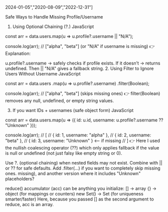 <!-- solved js api qs -->

2024-01-05","2020-08-09","2022-12-31"]

<!-- Sort them in descending order so the latest date appears first.

An API returns products:
JSON

[
  { "id": 1, "name": "Laptop", "price": 1000 },
  { "id": 2, "name": "Keyboard", "price": null },
  { "id": 3, "name": "Phone", "price": 800 }
]
Filter out products where price is null.

API response comes as:
JSON

{
  "users": [
    { "id": 1, "profile": { "username": "alpha" } },
    { "id": 2, "profile": { "username": "beta" } }
  ]
}
Extract all usernames into an array. -->

Safe Ways to Handle Missing Profile/Username

1. Using Optional Chaining (?.)
   JavaScript

const arr = data.users.map(u => u.profile?.username || "N/A");

console.log(arr);
// ["alpha", "beta"] (or "N/A" if username is missing)
👉 Explanation:

u.profile?.username → safely checks if profile exists.
If it doesn’t → returns undefined.
Then || "N/A" gives a fallback string. 2. Using Filter to Ignore Users Without Username
JavaScript

const arr = data.users
.map(u => u.profile?.username)
.filter(Boolean);

console.log(arr);
// ["alpha", "beta"] (skips missing ones)
👉 filter(Boolean) removes any null, undefined, or empty string values.

3. If you want IDs + usernames (safe object form)
   JavaScript

const arr = data.users.map(u => ({
id: u.id,
username: u.profile?.username ?? "Unknown"
}));

console.log(arr);
// [
// { id: 1, username: "alpha" },
// { id: 2, username: "beta" },
// { id: 3, username: "Unknown" } <-- if missing
// ]
👉 Here I used the nullish coalescing operator (??) which only applies fallback if the value is null or undefined (not just falsy like empty string or 0).

Use ?. (optional chaining) when nested fields may not exist.
Combine with || or ?? for safe defaults.
Add .filter(...) if you want to completely skip missing ones.
missing), and another version where it includes "Unknown" placeholders?

<!-- if an API gives you a huge array of users but you only want the first 50, you can use .slice().

🔎 Why .slice()?
.slice(start, end) → extracts a shallow copy of the array from start up to but not including end.
Non‑destructive → doesn’t modify the original array, just returns the subarray.
So if API returns:

JavaScript

const users = await fetch("/api/users").then(res => res.json());
And you only want the first 50:

JavaScript

const first50 = users.slice(0, 50);
✅ This gives you indexes 0 → 49 (50 items).

⚡ Alternative: .splice() ❌
.splice() would also let you grab first 50, but it mutates (removes) items from the original array.
Example:
JavaScript

const first50 = users.splice(0, 50);
first50 = first 50 users
users = now has all users from index 50 onward (original modified).
⚠️ Usually not good when you just want a copy.
⚡ Alternative: .filter() (overkill here)
You could filter by index:

JavaScript

const first50 = users.filter((_, i) => i < 50);
Works, but .slice is simpler & faster.
 -->

reduce() accumulator (acc) can be anything you initialize:
[] → array
{} → object (for mappings or counters)
new Set() → Set (for uniqueness smarter/faster)
Here, because you passed [] as the second argument to reduce, acc is an array.
